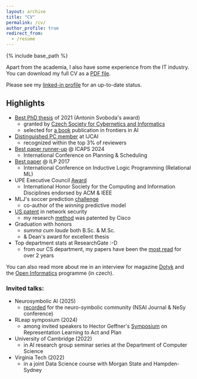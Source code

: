 ```yaml
---
layout: archive
title: "CV"
permalink: /cv/
author_profile: true
redirect_from:
  - /resume
---
```


{% include base_path %}

Apart from the academia, I also have some experience from the IT industry.
You can download my full CV as a [PDF file](/files/gustav_sir_CV.pdf).

Please see my [linked-in profile](https://www.linkedin.com/in/gustav-sir/) for an up-to-date status.

Highlights
---
- [Best PhD thesis](http://svobodovacena.ciirc.cvut.cz/) of 2021 (Antonin Svoboda's award)
    - granted by [Czech Society for Cybernetics and Informatics](https://www.cski.cz/homepage/en)
    - selected for [a book](https://www.iospress.com/catalog/books/deep-learning-with-relational-logic-representations) publication in frontiers in AI
- [Distinguished PC member](https://ijcai-22.org/distinguished-pc-members/) at IJCAI
  - recognized within the top 3% of reviewers
- [Best paper runner-up](http://cs.fel.cvut.cz/en/page/the-best-paper-award-2017) @ ICAPS 2024
  - International Conference on Planning & Scheduling
- [Best paper](http://cs.fel.cvut.cz/en/page/the-best-paper-award-2017) @ ILP 2017
    - International Conference on Inductive Logic Programming (Relational ML)
- UPE Executive Council [Award](http://cs.fel.cvut.cz/en/page/upe-2016-scholarship-award)
    - International Honor Society for the Computing and Information Disciplines endorsed by ACM & IEEE
- MLJ's soccer prediction [challenge](http://cs.fel.cvut.cz/en/news/detail/1302)
    - co-author of the *winning* predictive model
- [US patent](/publication/patent) in network security
    - my research [method](https://www.hindawi.com/journals/scn/2019/8954914/) was patented by Cisco
- Graduation with honors
    - *summa cum laude* both B.Sc. & M.Sc.
    - & Dean's award for excellent thesis 
- Top department stats at ResearchGate :-D
  - from our CS department, my papers have been the [most read](https://www.researchgate.net/profile/Gustav-Sir/achievement/620a2ba063725805387f7b91) for over 2 years

You can also read more about me in an interview for magazine [Dotyk](https://www.dotyk.cz/byznys/uci-stroje-chapat-vyznamy-slov.html) and the [Open Informatics](https://oi.fel.cvut.cz/cs/gustav-sourek-absolvent-magisterskeho-oboru-umela-inteligence-v-r-2013) programme (in czech).

### Invited talks:
- Neurosymbolic AI (2025)
  - [recorded](https://www.youtube.com/watch?v=WtA8xbCvNMY) for the neuro-symbolic community (NSAI Journal & NeSy conference)
- RLeap symposium (2024)
  - among invited speakers to Hector Geffner's [Symposium](https://symposium.ml.rwth-aachen.de/) on Representation Learning to Act and Plan
- University of Cambridge (2022)
  - in AI research group seminar series at the Department of Computer Science
- Virginia Tech (2022)
  - in a joint Data Science course with Morgan State and Hampden-Sydney

<!--- 
<object data="{{https://gustiks.github.io}}{{https://gustiks.github.io}}/files/gustav_sir_CV.pdf" width="1000" height="1000" type="application/pdf"></object> 
-->
